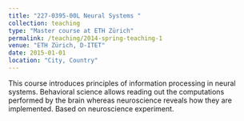 ```yaml
---
title: "227-0395-00L Neural Systems "
collection: teaching
type: "Master course at ETH Zürich"
permalink: /teaching/2014-spring-teaching-1
venue: "ETH Zürich, D-ITET"
date: 2015-01-01
location: "City, Country"
---
```


This course introduces principles of information processing in neural systems. Behavioral science allows reading out the computations performed by the brain whereas neuroscience reveals how they are implemented. Based on neuroscience experiment.